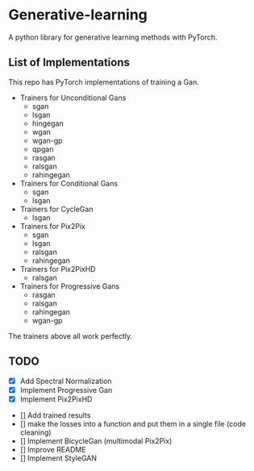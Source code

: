 # Generative-learning
A python library for generative learning methods with PyTorch.

## List of Implementations
This repo has PyTorch implementations of training a Gan.
- Trainers for Unconditional Gans
  - sgan
  - lsgan
  - hingegan
  - wgan
  - wgan-gp
  - qpgan
  - rasgan
  - ralsgan
  - rahingegan
- Trainers for Conditional Gans
  - sgan
  - lsgan
- Trainers for CycleGan
  - lsgan
- Trainers for Pix2Pix
  - sgan
  - lsgan
  - ralsgan
  - rahingegan
- Trainers for Pix2PixHD
  - ralsgan
- Trainers for Progressive Gans
  - rasgan
  - ralsgan
  - rahingegan
  - wgan-gp
  
The trainers above all work perfectly.

## TODO
- [x] Add Spectral Normalization
- [x] Implement Progressive Gan
- [x] Implement Pix2PixHD
- [] Add trained results
- [] make the losses into a function and put them in a single file (code cleaning)
- [] Implement BicycleGan (multimodal Pix2Pix)
- [] Improve README
- [] Implement StyleGAN
